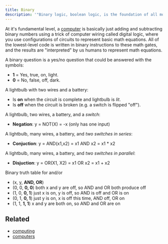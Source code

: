 ```yaml
---
title: Binary
description: '"Binary logic, boolean logic, is the foundation of all modern computing."'
---
```

At it's fundamental level, a [computer](/computers) is basically just adding and subtracting binary numbers using a trick of computer wiring called digital logic, where you use configurations of circuits to represent basic math equations. All of the lowest-level code is written in binary instructions to these math gates, and the results are "interpreted" by us humans to represent math equations.

A binary question is a yes/no question that could be answered with the symbols:
- **1** = Yes, true, on, light.
- **0** = No, false, off, dark.

A lightbulb with two wires and a battery:
- Is **on** when the circuit is complete and lightbulb is *lit*.
- Is **off** when the circuit is broken (e.g. a switch is flipped "off").

A lightbulb, two wires, a battery, and a *switch*:
- **Negation**: y = NOT(X) = -x (only has one input)

A lightbulb, many wires, a battery, and *two switches in series*:
- **Conjuction**: y = AND(x1,x2) = x1 AND x2 = x1 * x2 

A lightbulb, many wires, a battery, and *two switches in parallel*:
- **Disjuction**: y = OR(X1, X2) = x1 OR x2 = x1 + x2

Binary truth table for and/or
- (x, y, **AND, OR**)
- (0, 0, **0, 0**) both x and y are off, so AND and OR both produce off
- (1, 0, **0, 1**) just x is on, y is off, so AND is off and OR is on
- (0, 1, **0, 1**) just y is on, x is off this time, AND off, OR on
- (1, 1, **1, 1**) x and y are both on, so AND and OR are on

## Related
- [computing](computing.md)
- [computers](/computers)
